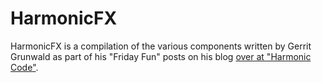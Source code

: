 # HarmonicFX

HarmonicFX is a compilation of the various components written by Gerrit Grunwald as part
of his "Friday Fun" posts on his blog [over at "Harmonic Code"](http://harmoniccode.blogspot.ch/search/label/fridayfun).